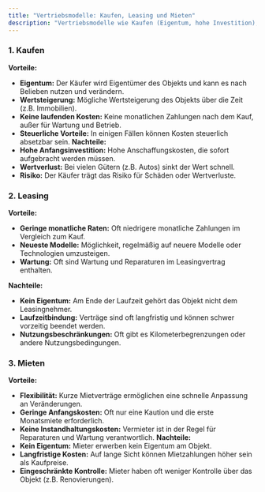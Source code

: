 ```yaml
---
title: "Vertriebsmodelle: Kaufen, Leasing und Mieten"
description: "Vertriebsmodelle wie Kaufen (Eigentum, hohe Investition), Leasing (niedrige Raten, kein Eigentum), Mieten (Flexibilität, keine Wartung). Vorteile/Nachteile je Modell."
---
```


### 1. Kaufen
**Vorteile:**
- **Eigentum:** Der Käufer wird Eigentümer des Objekts und kann es nach Belieben nutzen und verändern.
- **Wertsteigerung:** Mögliche Wertsteigerung des Objekts über die Zeit (z.B. Immobilien).
- **Keine laufenden Kosten:** Keine monatlichen Zahlungen nach dem Kauf, außer für Wartung und Betrieb.
- **Steuerliche Vorteile:** In einigen Fällen können Kosten steuerlich absetzbar sein.
**Nachteile:**
- **Hohe Anfangsinvestition:** Hohe Anschaffungskosten, die sofort aufgebracht werden müssen.
- **Wertverlust:** Bei vielen Gütern (z.B. Autos) sinkt der Wert schnell.
- **Risiko:** Der Käufer trägt das Risiko für Schäden oder Wertverluste.

### 2. Leasing
**Vorteile:**
- **Geringe monatliche Raten:** Oft niedrigere monatliche Zahlungen im Vergleich zum Kauf.
- **Neueste Modelle:** Möglichkeit, regelmäßig auf neuere Modelle oder Technologien umzusteigen.
- **Wartung:** Oft sind Wartung und Reparaturen im Leasingvertrag enthalten.

**Nachteile:**
- **Kein Eigentum:** Am Ende der Laufzeit gehört das Objekt nicht dem Leasingnehmer.
- **Laufzeitbindung:** Verträge sind oft langfristig und können schwer vorzeitig beendet werden.
- **Nutzungsbeschränkungen:** Oft gibt es Kilometerbegrenzungen oder andere Nutzungsbedingungen.

### 3. Mieten
**Vorteile:**
- **Flexibilität:** Kurze Mietverträge ermöglichen eine schnelle Anpassung an Veränderungen.
- **Geringe Anfangskosten:** Oft nur eine Kaution und die erste Monatsmiete erforderlich.
- **Keine Instandhaltungskosten:** Vermieter ist in der Regel für Reparaturen und Wartung verantwortlich.
**Nachteile:**
- **Kein Eigentum:** Mieter erwerben kein Eigentum am Objekt.
- **Langfristige Kosten:** Auf lange Sicht können Mietzahlungen höher sein als Kaufpreise.
- **Eingeschränkte Kontrolle:** Mieter haben oft weniger Kontrolle über das Objekt (z.B. Renovierungen).

